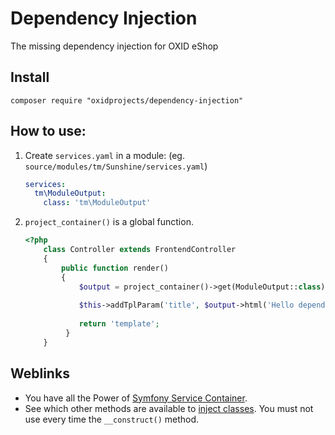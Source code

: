 Dependency Injection
====================

The missing dependency injection for OXID eShop

## Install

    composer require "oxidprojects/dependency-injection"
    

## How to use:

1. Create `services.yaml` in a module: (eg. `source/modules/tm/Sunshine/services.yaml`)

    ```yaml
    services:
      tm\ModuleOutput:
        class: 'tm\ModuleOutput'
    ```

2. `project_container()` is a global function.

    ```php
    <?php
        class Controller extends FrontendController
        {
            public function render()
            {
                $output = project_container()->get(ModuleOutput::class);
        
                $this->addTplParam('title', $output->html('Hello dependency injection'));
        
                return 'template';
             }
        }
    ```

## Weblinks

  * You have all the Power of [Symfony Service Container](https://symfony.com/doc/3.1/service_container.html).
  * See which other methods are available to [inject classes](https://symfony.com/doc/3.1/service_container/injection_types.html). You must not use every time the `__construct()` method.
